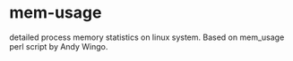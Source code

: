 # mem-usage
detailed process memory statistics on linux system. Based on mem_usage perl script by Andy Wingo.
